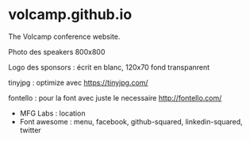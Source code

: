 # volcamp.github.io

The Volcamp conference website.


Photo des speakers 800x800

Logo des sponsors : écrit en blanc, 120x70 fond transpanrent

tinyjpg : optimize avec https://tinyjpg.com/

fontello : pour la font avec juste le necessaire http://fontello.com/
- MFG Labs : location
- Font awesome : menu, facebook, github-squared, linkedin-squared, twitter